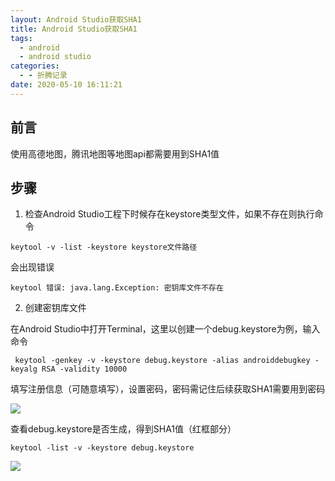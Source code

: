 ```yaml
---
layout: Android Studio获取SHA1
title: Android Studio获取SHA1
tags:
  - android
  - android studio
categories:
  - - 折腾记录
date: 2020-05-10 16:11:21
---
```


## 前言

使用高德地图，腾讯地图等地图api都需要用到SHA1值

## 步骤

1.  检查Android Studio工程下时候存在keystore类型文件，如果不存在则执行命令

```shell
keytool -v -list -keystore keystore文件路径
```

会出现错误

```shell
keytool 错误: java.lang.Exception: 密钥库文件不存在
```

2.  创建密钥库文件

在Android Studio中打开Terminal，这里以创建一个debug.keystore为例，输入命令

```shell
 keytool -genkey -v -keystore debug.keystore -alias androiddebugkey -keyalg RSA -validity 10000
```

填写注册信息（可随意填写），设置密码，密码需记住后续获取SHA1需要用到密码 

![](https://cdn.assets.taoidle.com/gh/taoidle/taoidle.github.io@master/assets/images/wp_editor_md_dda6a1e249ae12028b5cb20d65b16d4c.jpg) 

查看debug.keystore是否生成，得到SHA1值（红框部分）

```shell
keytool -list -v -keystore debug.keystore
```

![](https://cdn.assets.taoidle.com/gh/taoidle/taoidle.github.io@master/assets/images/wp_editor_md_523dfce26e74a850d2cd1eda3171290a.jpg)
